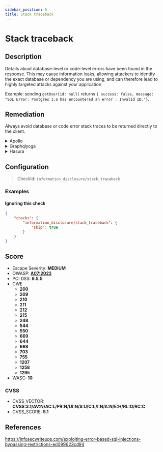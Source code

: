 ```yaml
---
sidebar_position: 5
title: Stack traceback
---
```


# Stack traceback

## Description

Details about database-level or code-level errors have been found in the response. This may cause information leaks, allowing attackers to identify the exact database or dependency you are using, and can therefore lead to highly targeted attacks against your application.

Example: sending `getUser(id: null)` returns `{ success: false, message: "SQL Error: Postgres 3.6 has encountered an error : Invalid ID."}`.

## Remediation

Always avoid database or code error stack traces to be returned directly to the client.


<details>
    <summary>Apollo</summary>

Never allow database or code error stack traces to be returned directly to the client.

This remediation is supported by our [GraphQL Armor](https://github.com/Escape-Technologies/graphql-armor) middleware.

When using Apollo you can also disable exception tracebacks in the response by either setting `NODE_ENV` to `production` or enforcing it:

```javascript
const server = new ApolloServer({
  ...,
  debug: false
)}
````

To learn more, you can read [Apollo's documentation on omitting stack traces](https://www.apollographql.com/docs/apollo-server/data/errors/#omitting-or-including-stacktrace).

*Note: if you are working in a development or staging environment, error disclosure might happen on purpose.
In that case, check if this is also the case in production by:
- Using our cURL copy button to find the request that generated the stack trace.
- Changing URL and authentication tokens to match your production environment.

If the issue doesn't happen in production, you can safely ignore it.*


</details>

<details>
    <summary>Graphqlyoga</summary>

Enable [error masking](https://www.the-guild.dev/graphql/yoga-server/docs/features/error-masking) to hide stack traces in production.

Since it is enabled by default, you are probably missing the variable `NODE_ENV=production` in your production environment.


</details>

<details>
    <summary>Hasura</summary>

Set the `HASURA_GRAPHQL_DEV_MODE` env variable to `false` in all user-facing environments.

Source: https://hasura.io/docs/latest/graphql/core/deployment/graphql-engine-flags/reference/

*Note: if you are working in a development or staging environment, error disclosure might happen on purpose.
In that case, make sure your production environment has `HASURA_GRAPHQL_DEV_MODE` set to `false`*


</details>

## Configuration

> CheckId: `information_disclosure/stack_traceback`


### Examples


#### Ignoring this check

```json
{
    "checks": {
        "information_disclosure/stack_traceback": {
            "skip": true
        }
    }
}
```




## Score

- Escape Severity: **<span className="medium-severity">MEDIUM</span>**
- OWASP: **[A07:2023](https://github.com/OWASP/API-Security/blob/master/2023/en/src/0xa7-security-misconfiguration.md)**
- PCI DSS: **6.5.5**
- CWE
  - **200**
  - **209**
  - **210**
  - **211**
  - **212**
  - **215**
  - **248**
  - **544**
  - **550**
  - **669**
  - **644**
  - **668**
  - **703**
  - **755**
  - **1207**
  - **1258**
  - **1295**
- WASC: **10**



### CVSS

- CVSS_VECTOR: **CVSS:3.1/AV:N/AC:L/PR:N/UI:N/S:U/C:L/I:N/A:N/E:H/RL:O/RC:C**
- CVSS_SCORE: **5.1**

## References

https://infosecwriteups.com/exploiting-error-based-sql-injections-bypassing-restrictions-ed099623cd94
